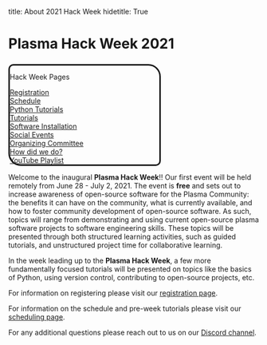 title: About 2021 Hack Week
hidetitle: True

# Plasma Hack Week 2021

<div class="plasmapy-note" 
     style="max-width: 300px;
            margin-top: 24px;
            border-style: solid;
            border-radius: 10px 25px;
            border-width: 3px;
            border-color: var(--plasmapy-darkblue)">
    <p class="plasmapy-note-title" style="border-top-left-radius: 8px; border-top-right-radius: 23px ">
        Hack Week Pages
    </p>
    <p style="margin-bottom: 0">
        <a href="../registration">Registration</a><br>
        <a href="../schedule">Schedule</a><br>
        <a href="../python">Python Tutorials</a><br>
        <a href="../tutorials">Tutorials</a><br>
        <a href="../install">Software Installation</a><br>
        <a href="../social">Social Events</a><br>
        <a href="../committee">Organizing Committee</a><br>
        <a href="../exit_survey">How did we do?</a><br>
        <a href="https://youtube.com/playlist?list=PLKpKGRIZZV_R2ZnpbSZ5-Qm2bpUMZs7by">YouTube Playlist</a>
    </p>
</div>

Welcome to the inaugural **Plasma Hack Week**!!  Our first event will be held 
remotely from June 28 - July 2, 2021.  The event is **free** and sets out to 
increase awareness of open-source software for the Plasma Community:
the benefits it can have on the community, what is currently available, and
how to foster community development of open-source software.  As such, topics will
range from demonstrating and using current open-source plasma software projects
to software engineering skills.  These topics will be presented through both
structured learning activities, such as guided tutorials, and unstructured project
time for collaborative learning.

In the week leading up to the **Plasma Hack Week**, a few more fundamentally
focused tutorials will be presented on topics like the basics of Python, using 
version control, contributing to open-source projects, etc.

For information on registering please visit our 
[registration page](../registration).

For information on the schedule and pre-week tutorials please visit our
[scheduling page](../schedule).

For any additional questions please reach out to us on our 
[Discord channel](https://discord.gg/HdsZkp9M35).
